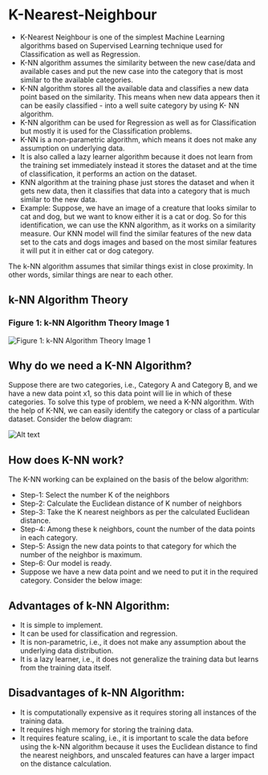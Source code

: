 # K-Nearest-Neighbour
- K-Nearest Neighbour is one of the simplest Machine Learning algorithms based on Supervised Learning technique used for Classification as well as Regression.
- K-NN algorithm assumes the similarity between the new case/data and available cases and put the new case into the category that is most similar to the available categories.
- K-NN algorithm stores all the available data and classifies a new data point based on the similarity. This means when new data appears then it can be easily classified - into a well suite category by using K- NN algorithm.
- K-NN algorithm can be used for Regression as well as for Classification but mostly it is used for the Classification problems.
- K-NN is a non-parametric algorithm, which means it does not make any assumption on underlying data.
- It is also called a lazy learner algorithm because it does not learn from the training set immediately instead it stores the dataset and at the time of classification, it performs an action on the dataset.
- KNN algorithm at the training phase just stores the dataset and when it gets new data, then it classifies that data into a category that is much similar to the new data.
- Example: Suppose, we have an image of a creature that looks similar to cat and dog, but we want to know either it is a cat or dog. So for this identification, we can use the KNN algorithm, as it works on a similarity measure. Our KNN model will find the similar features of the new data set to the cats and dogs images and based on the most similar features it will put it in either cat or dog category.

The k-NN algorithm assumes that similar things exist in close proximity. In other words, similar things are near to each other. 

## k-NN Algorithm Theory

### Figure 1: k-NN Algorithm Theory Image 1

![Figure 1: k-NN Algorithm Theory Image 1](https://static.javatpoint.com/tutorial/machine-learning/images/k-nearest-neighbor-algorithm-for-machine-learning.png)

## Why do we need a K-NN Algorithm?
Suppose there are two categories, i.e., Category A and Category B, and we have a new data point x1, so this data point will lie in which of these categories. To solve this type of problem, we need a K-NN algorithm. With the help of K-NN, we can easily identify the category or class of a particular dataset. Consider the below diagram:

![Alt text](relative/path/to/image.png)

## How does K-NN work?
The K-NN working can be explained on the basis of the below algorithm:

- Step-1: Select the number K of the neighbors
- Step-2: Calculate the Euclidean distance of K number of neighbors
- Step-3: Take the K nearest neighbors as per the calculated Euclidean distance.
- Step-4: Among these k neighbors, count the number of the data points in each category.
- Step-5: Assign the new data points to that category for which the number of the neighbor is maximum.
- Step-6: Our model is ready.
- Suppose we have a new data point and we need to put it in the required category. Consider the below image:


## Advantages of k-NN Algorithm:

- It is simple to implement.
- It can be used for classification and regression.
- It is non-parametric, i.e., it does not make any assumption about the underlying data distribution.
- It is a lazy learner, i.e., it does not generalize the training data but learns from the training data itself.

## Disadvantages of k-NN Algorithm:

- It is computationally expensive as it requires storing all instances of the training data.
- It requires high memory for storing the training data.
- It requires feature scaling, i.e., it is important to scale the data before using the k-NN algorithm because it uses the Euclidean distance to find the nearest neighbors, and unscaled features can have a larger impact on the distance calculation.

